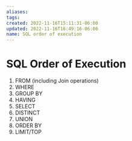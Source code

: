 ```yaml
---
aliases: 
tags: 
created: 2022-11-16T15:11:31-06:00
updated: 2022-11-16T16:49:16-06:00
name: SQL order of execution
---
```

# SQL Order of Execution

1.  FROM (including Join operations)
2.  WHERE
3.  GROUP BY
4.  HAVING
5.  SELECT
6.  DISTINCT
7.  UNION
8.  ORDER BY
9.  LIMIT/TOP

